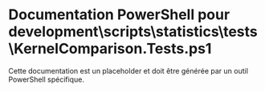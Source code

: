 # Documentation PowerShell pour development\scripts\statistics\tests\KernelComparison.Tests.ps1

Cette documentation est un placeholder et doit être générée par un outil PowerShell spécifique.
